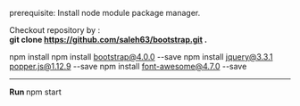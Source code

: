 prerequisite:
Install node module package manager.

Checkout repository by :
<BR/>
<strong>git clone https://github.com/saleh63/bootstrap.git . </strong>
<BR/>

npm install
npm install bootstrap@4.0.0 --save
npm install jquery@3.3.1 popper.js@1.12.9 --save
npm install font-awesome@4.7.0 --save
________________________________________________________________________________________________________

<strong> Run </strong>
npm start
